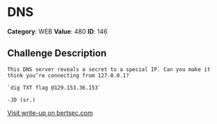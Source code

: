 # DNS
**Category**: WEB
**Value**: 480
**ID**: 146

## Challenge Description
```
This DNS server reveals a secret to a special IP. Can you make it think you’re connecting from 127.0.0.1?

`dig TXT flag @129.153.36.153`

-JD (sr.)
```

[Visit write-up on bertsec.com](https://bertsec.com/dns)
